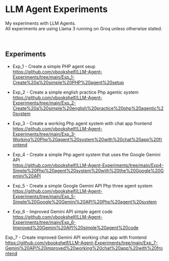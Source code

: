 # LLM Agent Experiments
My experiments with LLM Agents.<br>
All experiments are using Llama 3 running on Groq unless otherwise stated.

<br>

## Experiments

- Exp_1 - Create a simple PHP agent seup<br>
https://github.com/vbookshelf/LLM-Agent-Experiments/tree/main/Exp_1-Create%20a%20simple%20PHP%20agent%20setup

- Exp_2 - Create a simple english practice Php agentic system<br>
https://github.com/vbookshelf/LLM-Agent-Experiments/tree/main/Exp_2-Create%20a%20simple%20english%20practice%20php%20agentic%20system

- Exp_3 - Create a working Php agent system with chat app frontend<br>
https://github.com/vbookshelf/LLM-Agent-Experiments/tree/main/Exp_3-Working%20Php%20agent%20system%20with%20chat%20app%20frontend

- Exp_4 - Create a simple Php agent system that uses the Google Gemini API<br>
https://github.com/vbookshelf/LLM-Agent-Experiments/tree/main/Exp4-Simple%20Php%20agent%20system%20with%20the%20Google%20Gemini%20API

- Exp_5 - Create a simple Google Gemini API Php three agent system<br>
https://github.com/vbookshelf/LLM-Agent-Experiments/tree/main/Exp_5-Simple%20Google%20Gemini%20API%20Php%20agent%20system

- Exp_6 - Improved Gemini API simple agent code<br>
https://github.com/vbookshelf/LLM-Agent-Experiments/tree/main/Exp_6-Improved%20Gemini%20API%20simple%20agent%20code

Exp_7 - Create improved Gemini API working chat app with frontend<br>
https://github.com/vbookshelf/LLM-Agent-Experiments/tree/main/Exp_7-Gemini%20API%20improved%20working%20chat%20app%20with%20frontend
